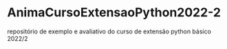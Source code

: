 # AnimaCursoExtensaoPython2022-2
repositório de exemplo e avaliativo do curso de extensão python básico 2022/2
